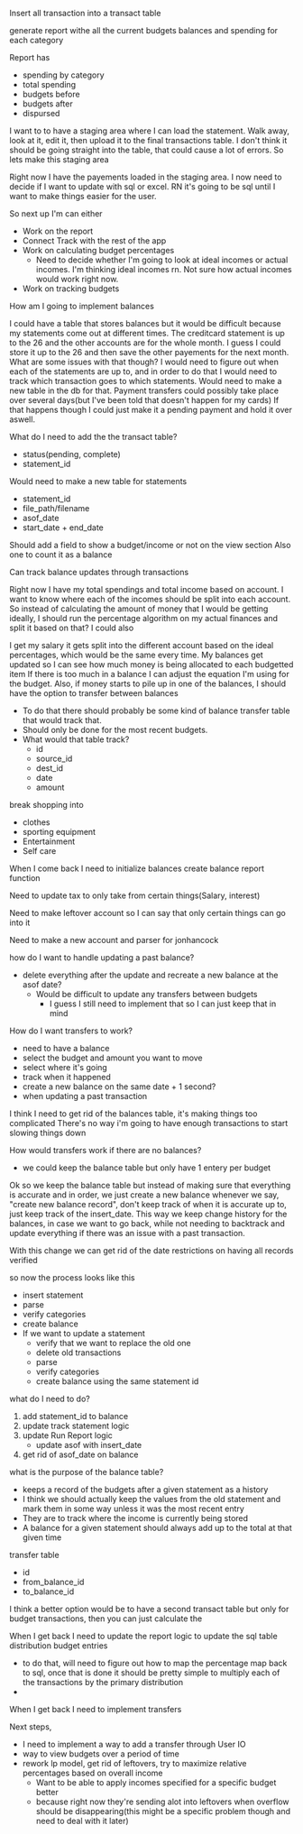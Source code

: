 Insert all transaction into a transact table

generate report withe all the current budgets balances and spending for each category

Report has
- spending by category
- total spending
- budgets before
- budgets after
- dispursed

I want to to have a staging area where I can load the statement.  Walk away, look at it, edit it, then upload it to the final transactions table.  I don't think it should be going straight into the table, that could cause a lot of errors.  So lets make this staging area

Right now I have the payements loaded in the staging area.  I now need to decide if I want to update with sql or excel.  RN it's going to be sql until I want to make things easier for the user.

So next up I'm can either
- Work on the report
- Connect Track with the rest of the app
- Work on calculating budget percentages
   - Need to decide whether I'm going to look at ideal incomes or actual incomes.  I'm thinking ideal incomes rn.  Not sure how actual incomes would work right now.
- Work on tracking budgets

How am I going to implement balances

I could have a table that stores balances but it would be difficult because my statements come out at different times.  The creditcard statement is up to the 26 and the other accounts are for the whole month.  I guess I could store it up to the 26 and then save the other payements for the next month.  What are some issues with that though?
I would need to figure out when each of the statements are up to, and in order to do that I would need to track which transaction goes to which statements.
Would need to make a new table in the db for that.
Payment transfers could possibly take place over several days(but I've been told that doesn't happen for my cards)
If that happens though I could just make it a pending payment and hold it over aswell.

What do I need to add the the transact table?
- status(pending, complete)
- statement_id

Would need to make a new table for statements
- statement_id
- file_path/filename
- asof_date
- start_date + end_date

Should add a field to show a budget/income or not on the view section
Also one to count it as a balance

Can track balance updates through transactions

Right now I have my total spendings and total income based on account.
I want to know where each of the incomes should be split into each account.
So instead of calculating the amount of money that I would be getting ideally, I should run the percentage algorithm on my actual finances and split it based on that?
I could also 

I get my salary
it gets split into the different account based on the ideal percentages, which would be the same every time.
My balances get updated so I can see how much money is being allocated to each budgetted item
If there is too much in a balance I can adjust the equation I'm using for the budget.
Also, if money starts to pile up in one of the balances, I should have the option to transfer between balances
- To do that there should probably be some kind of balance transfer table that would track that.
- Should only be done for the most recent budgets.
- What would that table track?
   - id
   - source_id
   - dest_id
   - date
   - amount

break shopping into
- clothes
- sporting equipment
- Entertainment
- Self care


When I come back I need to initialize balances create balance report function


Need to update tax to only take from certain things(Salary, interest)

Need to make leftover account so I can say that only certain things can go into it

Need to make a new account and parser for jonhancock


how do I want to handle updating a past balance?
- delete everything after the update and recreate a new balance at the asof date?
   - Would be difficult to update any transfers between budgets
      - I guess I still need to implement that so I can just keep that in mind

How do I want transfers to work?
- need to have a balance
- select the budget and amount you want to move
- select where it's going
- track when it happened
- create a new balance on the same date + 1 second?
- when updating a past transaction

I think I need to get rid of the balances table, it's making things too complicated
There's no way i'm going to have enough transactions to start slowing things down

How would transfers work if there are no balances?
- we could keep the balance table but only have 1 entery per budget

Ok so we keep the balance table but instead of making sure that everything is accurate and in order, we just create a new balance whenever we say, "create new balance record",
don't keep track of when it is accurate up to, just keep track of the insert_date.
This way we keep change history for the balances, in case we want to go back, while not needing to backtrack and update everything if there was an issue with a past transaction.

With this change we can get rid of the date restrictions on having all records verified

so now the process looks like this
- insert statement
- parse
- verify categories
- create balance
- If we want to update a statement
   - verify that we want to replace the old one
   - delete old transactions
   - parse
   - verify categories
   - create balance using the same statement id

what do I need to do?
1. add statement_id to balance
2. update track statement logic
3. update Run Report logic
   - update asof with insert_date
4. get rid of asof_date on balance

what is the purpose of the balance table?
- keeps a record of the budgets after a given statement as a history
- I think we should actually keep the values from the old statement and mark them in some way unless it was the most recent entry
- They are to track where the income is currently being stored
- A balance for a given statement should always add up to the total at that given time

transfer table
- id
- from_balance_id
- to_balance_id


I think a better option would be to have a second transact table but only for budget transactions, then you can just calculate the 

When I get back I need to update the report logic to update the sql table distribution budget entries
- to do that, will need to figure out how to map the percentage map back to sql, once that is done it should be pretty simple to multiply each of the transactions by the primary distribution
- 

When I get back I need to implement transfers

Next steps, 
- I need to implement a way to add a transfer through User IO
- way to view budgets over a period of time
- rework lp model, get rid of leftovers, try to maximize relative percentages based on overall income
   - Want to be able to apply incomes specified for a specific budget better
   - because right now they're sending alot into leftovers when overflow should be disappearing(this might be a specific problem though and need to deal with it later)